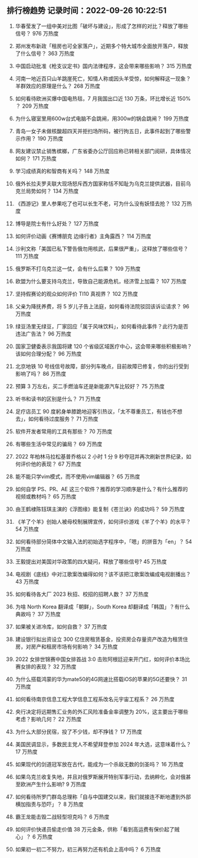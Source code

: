 
## 排行榜趋势 记录时间：2022-09-26 10:22:51
  
  1. 华春莹发了一组中美对比图「破坏与建设」，形成了怎样的对比？释放了哪些信号？ 976 万热度
    
  2. 郑州发布新政「租房也可全家落户」，近期多个特大城市全面放开落户，释放了什么信号？ 363 万热度
    
  3. 中国启动批准《枪支议定书》国内法律程序，这会带来哪些影响？ 315 万热度
    
  4. 河南一地近百只山羊跳崖死亡，知情人称或因头羊受惊，如何解释这一现象？羊群效应的原理是什么？ 268 万热度
    
  5. 如何看待欧洲买爆中国电热毯，7 月我国出口近 130 万条，环比增长近 150% ？ 209 万热度
    
  6. 为什么寝室里用600w台式电脑不会跳闸，用300w的锅会跳闸？ 199 万热度
    
  7. 青岛一女子未做核酸超四天并拒扫场所码，被行拘五日，此事件起到了哪些警示作用？ 190 万热度
    
  8. 网友建议禁止销售槟榔，广东省委办公厅回应称已转相关部门阅研，具体情况如何？ 171 万热度
    
  9. 学习成绩真的和智商有关吗？ 148 万热度
    
  10. 俄外长拉夫罗夫联大现场怒斥西方国家称恬不知耻为乌克兰提供武器，目前乌克兰局势如何？ 134 万热度
    
  11. 《西游记》里人参果吃了也可以长生不老，可为什么没有妖怪去抢？ 132 万热度
    
  12. 博导是院士有什么好处？ 127 万热度
    
  13. 如何评价动画《赛博朋克 边缘行者》主角露西？ 114 万热度
    
  14. 沙利文称「美国已私下警告俄勿用核武，后果很严重」，这释放了哪些信号？ 111 万热度
    
  15. 俄罗斯不打乌克兰这一仗，会有什么后果？ 109 万热度
    
  16. 欧盟为什么要支持乌克兰，导致自己能源危机，经济雪上加霜？ 107 万热度
    
  17. 坚持假赛论的观众如何评价 TI10 真视界？ 102 万热度
    
  18. 父亲为降抚养费，将 5 岁儿子告上法庭，如何看待法院驳回该诉讼请求？ 96 万热度
    
  19. 绿豆汤里无绿豆，厂家回应「属于风味饮料」，如何看待此事件？此行为是否违法广告法？ 96 万热度
    
  20. 国家卫健委表示我国将建 120 个省级区域医疗中心，这会带来哪些积极影响？该如何合理分配？ 96 万热度
    
  21. 北京地铁 10 号线信号故障，部分列车晚点，目前故障已修复，你的出行受到影响了吗？ 86 万热度
    
  22. 预算 3 万左右，买二手燃油车还是新能源汽车比较好？ 75 万热度
    
  23. 听书和读书的区别是什么？ 71 万热度
    
  24. 足疗店员工 90 度躬身单膝跪地迎客引热议，「太不尊重员工，有钱也不想去」，如何看待过度服务？ 71 万热度
    
  25. 软件开发者常用的工具有那些？ 70 万热度
    
  26. 有哪些生活中常见的骗局？ 69 万热度
    
  27. 2022 年柏林马拉松基普乔格以 2 小时 1 分 9 秒夺冠并再次刷新世界纪录，如何评价他的表现？ 67 万热度
    
  28. 能不能只学vim模式，而不使用vim编辑器？ 65 万热度
    
  29. 如何自学 PS、PR、AE 这三个软件？推荐的学习顺序是什么？有什么推荐的视频或教材吗？ 65 万热度
    
  30. 由王鹤棣陈钰琪主演的《浮图缘》能复制《苍兰诀》的成功吗？ 59 万热度
    
  31. 《羊了个羊》创始人被母校制展牌宣传，如何评价游戏《羊了个羊》的水平？ 54 万热度
    
  32. 如何看待部分简体中文输入法的初始选字程序中，「嗯」的拼音为「en」？ 54 万热度
    
  33. 王毅提出对美国对华政策的四大疑问，释放了哪些信号? 45 万热度
    
  34. 电视剧《底线》中对江歌案改编得如何？该不该把江歌案改编成电视剧播出？ 43 万热度
    
  35. 如何看待各大厂 2023 秋招、校招的招聘人数？ 37 万热度
    
  36. 为啥 North Korea 翻译成「朝鲜」，South Korea 却翻译成「韩国」？有什么典故吗？ 37 万热度
    
  37. 如果被关进冷库，如何自救？ 37 万热度
    
  38. 建设银行拟出资设立 300 亿住房租赁基金，投资房企存量资产改造为租赁住房，对房产和租房市场有何影响？ 34 万热度
    
  39. 2022 女排世锦赛中国女排首战 3:0 击败阿根廷迎来开门红，如何评价本场比赛女排的表现？ 32 万热度
    
  40. 为什么搭载鸿蒙的华为mate50的4G网速比搭载iOS的苹果的5G还要快？ 31 万热度
    
  41. 如何看待南京信息工程大学信息工程系改名元宇宙工程系？ 26 万热度
    
  42. 央行决定将远期售汇业务的外汇风险准备金率调整为 20%，这主要出于哪些考虑？影响几何？ 22 万热度
    
  43. 为什么大部分民宿，投了不少钱，却不挣钱？ 17 万热度
    
  44. 美国民调显示，多数民主党人不希望拜登参加 2024 年大选，这意味着什么？ 17 万热度
    
  45. 如果现代的剑道冠军放在古代，能成为一个杀敌无数的剑圣吗？ 16 万热度
    
  46. 如果乌克兰收复失地，并且对俄罗斯展开特别军事行动，去纳粹化，会对俄甚至欧洲产生什么影响? 9 万热度
    
  47. 如何看待所罗门群岛总理称「自与中国建交以来，我们就接连不断地遭到外部横加指责与恐吓」？ 8 万热度
    
  48. 霸王龙能击毁二战轻型坦克吗？ 6 万热度
    
  49. 如何评价快递员偷走价值 38 万元金条，供称「看到高运费有保价起了贼心」？ 6 万热度
    
  50. 如果初一初二不努力，初三再努力还有机会上高中吗？ 6 万热度
    